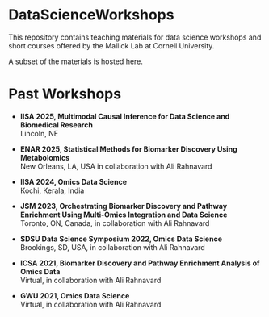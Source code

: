 # DataScienceWorkshops

This repository contains teaching materials for data science workshops and short courses offered by the Mallick Lab at Cornell University.

A subset of the materials is hosted [here](https://github.com/omicsEye/Workshop).

# Past Workshops 

- **IISA 2025, Multimodal Causal Inference for Data Science and Biomedical Research**  
  Lincoln, NE

- **ENAR 2025, Statistical Methods for Biomarker Discovery Using Metabolomics**  
  New Orleans, LA, USA in collaboration with Ali Rahnavard
  
- **IISA 2024, Omics Data Science**  
  Kochi, Kerala, India

- **JSM 2023, Orchestrating Biomarker Discovery and Pathway Enrichment Using Multi-Omics Integration and Data Science**  
  Toronto, ON, Canada, in collaboration with Ali Rahnavard

- **SDSU Data Science Symposium 2022, Omics Data Science**  
  Brookings, SD, USA, in collaboration with Ali Rahnavard

- **ICSA 2021, Biomarker Discovery and Pathway Enrichment Analysis of Omics Data**  
  Virtual, in collaboration with Ali Rahnavard

- **GWU 2021, Omics Data Science**  
  Virtual, in collaboration with Ali Rahnavard
